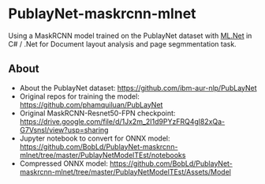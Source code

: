 # PublayNet-maskrcnn-mlnet
Using a MaskRCNN model trained on the PublayNet dataset with [ML.Net](https://github.com/dotnet/machinelearning) in C# / .Net for Document layout analysis and page segmmentation task.

## About
- About the PublayNet dataset: https://github.com/ibm-aur-nlp/PubLayNet
- Original repos for training the model: https://github.com/phamquiluan/PubLayNet
- Original MaskRCNN-Resnet50-FPN checkpoint: https://drive.google.com/file/d/1Jx2m_2I1d9PYzFRQ4gl82xQa-G7Vsnsl/view?usp=sharing
- Jupyter notebook to convert for ONNX model: https://github.com/BobLd/PublayNet-maskrcnn-mlnet/tree/master/PublayNetModelTEst/notebooks
- Compressed ONNX model: https://github.com/BobLd/PublayNet-maskrcnn-mlnet/tree/master/PublayNetModelTEst/Assets/Model
